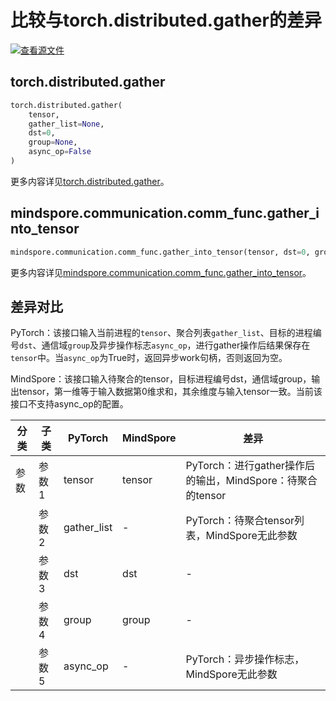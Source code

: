 # 比较与torch.distributed.gather的差异

[![查看源文件](https://mindspore-website.obs.cn-north-4.myhuaweicloud.com/website-images/r2.4.10/resource/_static/logo_source.svg)](https://gitee.com/mindspore/docs/blob/r2.4.10/docs/mindspore/source_zh_cn/note/api_mapping/pytorch_diff/distributed.gather.md)

## torch.distributed.gather

```python
torch.distributed.gather(
    tensor,
    gather_list=None,
    dst=0,
    group=None,
    async_op=False
)
```

更多内容详见[torch.distributed.gather](https://pytorch.org/docs/1.8.1/distributed.html#torch.distributed.gather)。

## mindspore.communication.comm_func.gather_into_tensor

```python
mindspore.communication.comm_func.gather_into_tensor(tensor, dst=0, group=GlobalComm.WORLD_COMM_GROUP)
```

更多内容详见[mindspore.communication.comm_func.gather_into_tensor](https://www.mindspore.cn/docs/zh-CN/r2.4.10/api_python/communication/mindspore.communication.comm_func.gather_into_tensor.html#mindspore.communication.comm_func.gather_into_tensor)。

## 差异对比

PyTorch：该接口输入当前进程的`tensor`、聚合列表`gather_list`、目标的进程编号`dst`、通信域`group`及异步操作标志`async_op`，进行gather操作后结果保存在`tensor`中。当`async_op`为True时，返回异步work句柄，否则返回为空。

MindSpore：该接口输入待聚合的tensor，目标进程编号dst，通信域group，输出tensor，第一维等于输入数据第0维求和，其余维度与输入tensor一致。当前该接口不支持async_op的配置。

| 分类 | 子类 |PyTorch | MindSpore | 差异 |
| --- | --- | --- | --- |---|
|参数 | 参数1 | tensor | tensor |PyTorch：进行gather操作后的输出，MindSpore：待聚合的tensor |
| | 参数2 | gather_list | - | PyTorch：待聚合tensor列表，MindSpore无此参数|
| | 参数3 | dst | dst |-|
| | 参数4 | group | group |-|
| | 参数5 | async_op | - |PyTorch：异步操作标志，MindSpore无此参数 |
